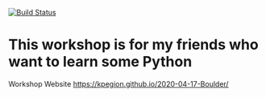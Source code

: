 [![Build Status](https://travis-ci.com/carpentries/workshop-template.svg?branch=gh-pages)](https://travis-ci.com/carpentries/workshop-template)

# This workshop is for my friends who want to learn some Python


Workshop Website https://kpegion.github.io/2020-04-17-Boulder/
